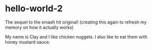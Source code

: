 # hello-world-2
The sequel to the smash hit original! (creating this again to refresh my memory on how it actually works)

My name is Clay and I like chicken nuggets.
I also like to eat them with honey mustard sauce.
